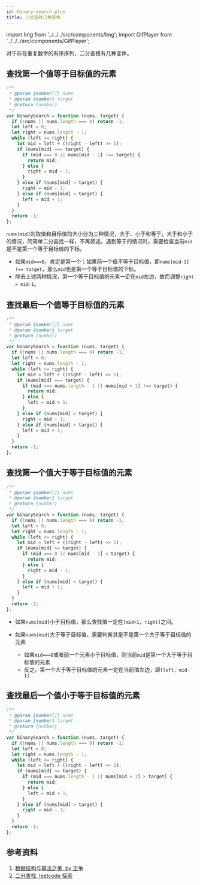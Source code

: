 ```yaml
---
id: binary-search-plus
title: 二分查找几种变体
---
```


import Img from '../../../src/components/Img'; import GifPlayer from '../../../src/components/GifPlayer';

对于存在重复数字的有序序列，二分查找有几种变体。

## 查找第一个值等于目标值的元素

```js
/**
 * @param {number[]} nums
 * @param {number} target
 * @return {number}
 */
var binarySearch = function (nums, target) {
  if (!nums || nums.length === 0) return -1;
  let left = 0;
  let right = nums.length - 1;
  while (left <= right) {
    let mid = left + ((right - left) >> 1);
    if (nums[mid] === target) {
      if (mid === 0 || nums[mid - 1] !== target) {
        return mid;
      } else {
        right = mid - 1;
      }
    } else if (nums[mid] > target) {
      right = mid - 1;
    } else if (nums[mid] < target) {
      left = mid + 1;
    }
  }
  return -1;
};
```

`nums[mid]`的取值和目标值的大小分为三种情况，大于、小于和等于。大于和小于的情况，同简单二分查找一样，不再赘述。遇到等于的情况时，需要检查当前`mid`是不是第一个等于目标值的下标。

- 如果`mid===0`，肯定是第一个；如果前一个值不等于目标值，即`nums[mid-1] !== target`，那么`mid`也是第一个等于目标值的下标。
- 除去上述两种情况，第一个等于目标值的元素一定在`mid`左边，故而调整`right = mid-1`。

<GifPlayer gif="https://cosmos-x.oss-cn-hangzhou.aliyuncs.com/binary-search-left-range.2020-07-31%2014_40_22.gif" still="https://cosmos-x.oss-cn-hangzhou.aliyuncs.com/binary-search-left-range.2020-07-31%2014_40_22.png"/>

## 查找最后一个值等于目标值的元素

```js
/**
 * @param {number[]} nums
 * @param {number} target
 * @return {number}
 */
var binarySearch = function (nums, target) {
  if (!nums || nums.length === 0) return -1;
  let left = 0;
  let right = nums.length - 1;
  while (left <= right) {
    let mid = left + ((right - left) >> 1);
    if (nums[mid] === target) {
      if (mid === nums.length - 1 || nums[mid + 1] !== target) {
        return mid;
      } else {
        left = mid + 1;
      }
    } else if (nums[mid] > target) {
      right = mid - 1;
    } else if (nums[mid] < target) {
      left = mid + 1;
    }
  }
  return -1;
};
```

<GifPlayer gif="https://cosmos-x.oss-cn-hangzhou.aliyuncs.com/binary-search-right-range.2020-07-31%2014_41_23.gif" still="https://cosmos-x.oss-cn-hangzhou.aliyuncs.com/binary-search-left-range.2020-07-31%2014_40_22.png"/>

## 查找第一个值大于等于目标值的元素

```js
/**
 * @param {number[]} nums
 * @param {number} target
 * @return {number}
 */
var binarySearch = function (nums, target) {
  if (!nums || nums.length === 0) return -1;
  let left = 0;
  let right = nums.length - 1;
  while (left <= right) {
    let mid = left + ((right - left) >> 1);
    if (nums[mid] >= target) {
      if (mid === 0 || nums[mid - 1] < target) {
        return mid;
      } else {
        right = mid - 1;
      }
    } else if (nums[mid] < target) {
      left = mid + 1;
    }
  }
  return -1;
};
```

- 如果`nums[mid]`小于目标值，那么查找值一定在`[mid+1, right]`之间。
- 如果`nums[mid]`大于等于目标值，需要判断其是不是第一个大于等于目标值的元素

  - 如果`mid===0`或者前一个元素小于目标值，则当前`mid`是第一个大于等于目标值的元素
  - 反之，第一个大于等于目标值的元素一定在当前值左边，即`[left, mid-1]`

<GifPlayer gif="https://cosmos-x.oss-cn-hangzhou.aliyuncs.com/binary-search-first-big.2020-07-31%2014_36_43.gif" still="https://cosmos-x.oss-cn-hangzhou.aliyuncs.com/binary-search-left-range.2020-07-31%2014_40_22.png"/>

## 查找最后一个值小于等于目标值的元素

```js
/**
 * @param {number[]} nums
 * @param {number} target
 * @return {number}
 */
var binarySearch = function (nums, target) {
  if (!nums || nums.length === 0) return -1;
  let left = 0;
  let right = nums.length - 1;
  while (left <= right) {
    let mid = left + ((right - left) >> 1);
    if (nums[mid] <= target) {
      if (mid === nums.length - 1 || nums[mid + 1] > target) {
        return mid;
      } else {
        left = mid + 1;
      }
    } else if (nums[mid] > target) {
      right = mid - 1;
    }
  }
  return -1;
};
```

<GifPlayer gif="https://cosmos-x.oss-cn-hangzhou.aliyuncs.com/binary-search-last-small.2020-07-31%2014_38_04.gif" still="https://cosmos-x.oss-cn-hangzhou.aliyuncs.com/binary-search-left-range.2020-07-31%2014_40_22.png"/>

## 参考资料

1. [数据结构与算法之美, by 王争](https://time.geekbang.org/column/intro/126)
2. [二分查找, leetcode 探索](https://leetcode-cn.com/explore/learn/card/binary-search/)
